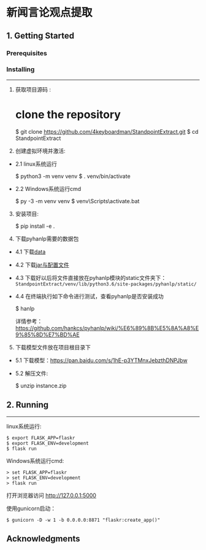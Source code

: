 # 新闻言论观点提取

## 1. Getting Started

### Prerequisites


### Installing
-------
1. 获取项目源码 :

    # clone the repository
    $ git clone https://github.com/4keyboardman/StandpointExtract.git
    $ cd StandpointExtract

2. 创建虚拟环境并激活:

- 2.1 linux系统运行

    $ python3 -m venv venv
    $ . venv/bin/activate

- 2.2 Windows系统运行cmd

    $ py -3 -m venv venv
    $ venv\Scripts\activate.bat

3. 安装项目:

    $ pip install -e .

4. 下载pyhanlp需要的数据包

- 4.1 下载[data](http://nlp.hankcs.com/download.php?file=data)

- 4.2 下载[jar与配置文件](http://nlp.hankcs.com/download.php?file=jar)

- 4.3 下载好以后将文件直接放在pyhanlp模块的static文件夹下：`StandpointExtract/venv/lib/python3.6/site-packages/pyhanlp/static/ `

- 4.4 在终端执行如下命令进行测试，查看pyhanlp是否安装成功

    $ hanlp

    详情参考：https://github.com/hankcs/pyhanlp/wiki/%E6%89%8B%E5%8A%A8%E9%85%8D%E7%BD%AE

5. 下载模型文件放在项目根目录下

- 5.1 下载模型：https://pan.baidu.com/s/1hE-p3YTMnxJebzthDNPJbw

- 5.2 解压文件:

    $ unzip instance.zip

## 2. Running 
-------
linux系统运行:

    $ export FLASK_APP=flaskr
    $ export FLASK_ENV=development
    $ flask run

Windows系统运行cmd:

    > set FLASK_APP=flaskr
    > set FLASK_ENV=development
    > flask run

打开浏览器访问 http://127.0.0.1:5000

使用gunicorn启动：

    $ gunicorn -D -w 1 -b 0.0.0.0:8871 "flaskr:create_app()"


## Acknowledgments

